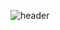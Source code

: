 ![header]([[https://capsule-render.vercel.app/api](https://camo.githubusercontent.com/5592d73b025ba0f72a384adb6f50fe8c2ecac74232c53394221f990b328f1a29/68747470733a2f2f63617073756c652d72656e6465722e76657263656c2e6170702f6170693f747970653d736c69636526636f6c6f723d6175746f266865696768743d32303026746578743d534c49434526666f6e74416c69676e3d373026726f746174653d313326666f6e74416c69676e593d323526646573633d6465736325323066756e6374696f6e2532306973253230616c736f253230726f74617465642e2664657363416c69676e3d36302664657363416c69676e593d3434)https://camo.githubusercontent.com/5592d73b025ba0f72a384adb6f50fe8c2ecac74232c53394221f990b328f1a29/68747470733a2f2f63617073756c652d72656e6465722e76657263656c2e6170702f6170693f747970653d736c69636526636f6c6f723d6175746f266865696768743d32303026746578743d534c49434526666f6e74416c69676e3d373026726f746174653d313326666f6e74416c69676e593d323526646573633d6465736325323066756e6374696f6e2532306973253230616c736f253230726f74617465642e2664657363416c69676e3d36302664657363416c69676e593d3434](https://camo.githubusercontent.com/2eadf300dae290670598a937e92ed9e2dc94bd67a1cdbc184757b3b80f836c94/68747470733a2f2f63617073756c652d72656e6465722e76657263656c2e6170702f6170693f747970653d76656e6f6d266865696768743d32303026746578743d49253230616d25323056656e6f6d2e26666f6e7453697a653d373026636f6c6f723d303a3838373165352c3130303a623637386334267374726f6b653d623637386334)https://camo.githubusercontent.com/2eadf300dae290670598a937e92ed9e2dc94bd67a1cdbc184757b3b80f836c94/68747470733a2f2f63617073756c652d72656e6465722e76657263656c2e6170702f6170693f747970653d76656e6f6d266865696768743d32303026746578743d49253230616d25323056656e6f6d2e26666f6e7453697a653d373026636f6c6f723d303a3838373165352c3130303a623637386334267374726f6b653d623637386334?&text=🖥Hi,there?🎈&height=310&color=D3D3D3)

